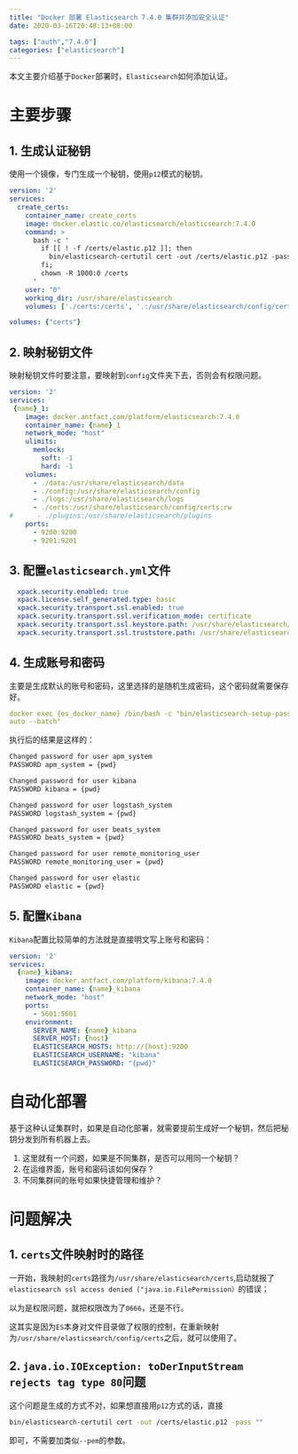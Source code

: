 ```yaml
---
title: "Docker 部署 Elasticsearch 7.4.0 集群并添加安全认证"
date: 2020-03-16T20:48:13+08:00

tags: ["auth","7.4.0"]
categories: ["elasticsearch"]
---
```


本文主要介绍基于``Docker``部署时，``Elasticsearch``如何添加认证。

# 主要步骤

## 1. 生成认证秘钥

使用一个镜像，专门生成一个秘钥，使用``p12``模式的秘钥。

```yml
version: '2'
services:
  create_certs:
    container_name: create_certs
    image: docker.elastic.co/elasticsearch/elasticsearch:7.4.0
    command: >
      bash -c '
        if [[ ! -f /certs/elastic.p12 ]]; then
          bin/elasticsearch-certutil cert -out /certs/elastic.p12 -pass "";
        fi;
        chown -R 1000:0 /certs
      '
    user: "0"
    working_dir: /usr/share/elasticsearch
    volumes: ['./certs:/certs', '.:/usr/share/elasticsearch/config/certificates']

volumes: {"certs"}
```

## 2. 映射秘钥文件

映射秘钥文件时要注意，要映射到``config``文件夹下去，否则会有权限问题。

```yml
version: '2'
services:
 {name}_1:
    image: docker.antfact.com/platform/elasticsearch:7.4.0
    container_name: {name}_1
    network_mode: "host"
    ulimits:
      memlock:
        soft: -1
        hard: -1
    volumes:
      - ./data:/usr/share/elasticsearch/data
      - ./config:/usr/share/elasticsearch/config
      - ./logs:/usr/share/elasticsearch/logs
      - ./certs:/usr/share/elasticsearch/config/certs:rw
#      - ./plugins:/usr/share/elasticsearch/plugins
    ports:
      - 9200:9200
      - 9201:9201
```

## 3. 配置``elasticsearch.yml``文件

```yml
  xpack.security.enabled: true
  xpack.license.self_generated.type: basic
  xpack.security.transport.ssl.enabled: true
  xpack.security.transport.ssl.verification_mode: certificate
  xpack.security.transport.ssl.keystore.path: /usr/share/elasticsearch/config/certs/elastic.p12
  xpack.security.transport.ssl.truststore.path: /usr/share/elasticsearch/config/certs/elastic.p12
```

## 4. 生成账号和密码

主要是生成默认的账号和密码，这里选择的是随机生成密码，这个密码就需要保存好。

```yml
docker exec {es_docker_name} /bin/bash -c "bin/elasticsearch-setup-passwords \
auto --batch"
```

执行后的结果是这样的：

```bash
Changed password for user apm_system
PASSWORD apm_system = {pwd}

Changed password for user kibana
PASSWORD kibana = {pwd}

Changed password for user logstash_system
PASSWORD logstash_system = {pwd}

Changed password for user beats_system
PASSWORD beats_system = {pwd}

Changed password for user remote_monitoring_user
PASSWORD remote_monitoring_user = {pwd}

Changed password for user elastic
PASSWORD elastic = {pwd}
```

## 5. 配置``Kibana``

``Kibana``配置比较简单的方法就是直接明文写上账号和密码：

```yml
version: '2'
services:
  {name}_kibana:
    image: docker.antfact.com/platform/kibana:7.4.0
    container_name: {name}_kibana
    network_mode: "host"
    ports:
      - 5601:5601
    environment:
      SERVER_NAME: {name}_kibana
      SERVER_HOST: {host}
      ELASTICSEARCH_HOSTS: http://{host}:9200
      ELASTICSEARCH_USERNAME: "kibana"
      ELASTICSEARCH_PASSWORD: "{pwd}"
```

# 自动化部署

基于这种认证集群时，如果是自动化部署，就需要提前生成好一个秘钥，然后把秘钥分发到所有机器上去。

1. 这里就有一个问题，如果是不同集群，是否可以用同一个秘钥？
2. 在运维界面，账号和密码该如何保存？
3. 不同集群间的账号如果快捷管理和维护？

# 问题解决

## 1. ``certs``文件映射时的路径

一开始，我映射的``certs``路径为``/usr/share/elasticsearch/certs``,启动就报了``elasticsearch ssl access denied ("java.io.FilePermission）``的错误；

以为是权限问题，就把权限改为了``0666``，还是不行。

这其实是因为``ES``本身对文件目录做了权限的控制，在重新映射为``/usr/share/elasticsearch/config/certs``之后，就可以使用了。

## 2. ``java.io.IOException: toDerInputStream rejects tag type 80``问题

这个问题是生成的方式不对，如果想直接用``p12``方式的话，直接

```bash
bin/elasticsearch-certutil cert -out /certs/elastic.p12 -pass ""
```

即可，不需要加类似``--pem``的参数。

